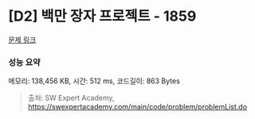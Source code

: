 # [D2] 백만 장자 프로젝트 - 1859 

[문제 링크](https://swexpertacademy.com/main/code/problem/problemDetail.do?contestProbId=AV5LrsUaDxcDFAXc) 

### 성능 요약

메모리: 138,456 KB, 시간: 512 ms, 코드길이: 863 Bytes



> 출처: SW Expert Academy, https://swexpertacademy.com/main/code/problem/problemList.do